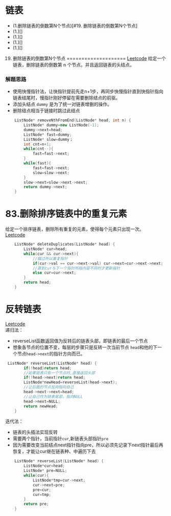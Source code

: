 链表  
=========
* (1.删除链表的倒数第N个节点)[#19. 删除链表的倒数第N个节点]
* (1.)[]
* (1.)[]
* (1.)[]
* (1.)[]

19. 删除链表的倒数第N个节点
====================
[Leetcode](https://leetcode-cn.com/problems/remove-nth-node-from-end-of-list/)  给定一个链表，删除链表的倒数第 n 个节点，并且返回链表的头结点。
### 解题思路
* 使用快慢指针法，让快指针提前先走n+1步，再同步快慢指针直到快指针指向链表结尾时，慢指针刚好停留在需要删除结点的前驱。
* 添加头结点 `dummy` 是为了统一对链表增删的操作。
* 删除结点相当于链接时跳过此结点
```cpp
    ListNode* removeNthFromEnd(ListNode* head, int n) {
        ListNode* dummy=new ListNode(-1);
        dummy->next=head;
        ListNode* fast=dummy;
        ListNode* slow=dummy；
        int cnt=n+1;
        while(cnt--){
            fast=fast->next;
        }
        while(fast){
            fast=fast->next;
            slow=slow->next;
        }
        slow->next=slow->next->next;
        return dummy->next;
    }
```

83.删除排序链表中的重复元素  
===========================  
给定一个排序链表，删除所有重复的元素，使得每个元素只出现一次。  
[Leetcode](https://leetcode-cn.com/problems/remove-duplicates-from-sorted-list/)  
```cpp
    ListNode* deleteDuplicates(ListNode* head) {
        ListNode* cur=head;
        while(cur && cur->next){
            //越过所以重复指针
            if(cur->val == cur->next->val) cur->next=cur->next->next;
            //直到cur与下一个指针所指内容不同时才更新指针
            else cur=cur->next; 
        }
        return head;
    }

```


反转链表  
============
[Leetcode](https://leetcode-cn.com/problems/reverse-linked-list/)   
递归法：
* reverseList函数返回值为反转后的链表头部，即链表的最后一个节点
* 想象各节点的位置不变，每层的步骤只是反转一次当前节点 `head`和他的下一个节点`head->next`的指针方向而已。  
```cpp
 ListNode* reverseList(ListNode* head) {
        if(!head)return head;
        //如果链表只有一个节点时,直接返回头部
        if(!head->next)return head;
        ListNode*newHead=reverseList(head->next);
        //让后面的节点反向指向自己
        head->next->next=head;
        //让自己作为链表尾部，指向NULL
        head->next=NULL;
        return newHead;
    }
```
迭代法：
* 链表的头插法实现反转
* 需要两个指针，当前指针`cur`,新链表头部指针`pre`
* 因为需要改变当前结点next指针指向pre，所以必须先记录下next指针最后再恢复，才能让cur继在链表种、中遍历下去  
```cpp
    ListNode* reverseList(ListNode* head) {
        ListNode*cur=head;
        ListNode* pre=NULL;
        while(cur){
            ListNode*tmp=cur->next;
            cur->next=pre;
            pre=cur;
            cur=tmp;
        }
        return pre;
    }
```
